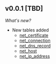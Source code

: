 
## v0.0.1 [TBD]

_What's new?_

- New tables added
  - [net_certificate](https://hub.steampipe.io/plugins/turbot/net/tables/net_certificate)
  - [net_connection](https://hub.steampipe.io/plugins/turbot/net/tables/net_connection)
  - [net_dns_record](https://hub.steampipe.io/plugins/turbot/net/tables/net_dns_record)
  - [net_host](https://hub.steampipe.io/plugins/turbot/net/tables/net_host)
  - [net_ip_address](https://hub.steampipe.io/plugins/turbot/net/tables/net_ip_address)
